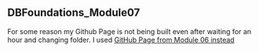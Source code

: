 ## DBFoundations_Module07

For some reason my Github Page is not being built even after waiting for an hour and changing folder.
I used [GitHub Page from Module 06 instead](https://codelanglearn.github.io/DBFoundations/)
